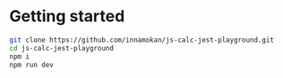 # Getting started

```bash
git clone https://github.com/innamokan/js-calc-jest-playground.git
cd js-calc-jest-playground
npm i
npm run dev
```
